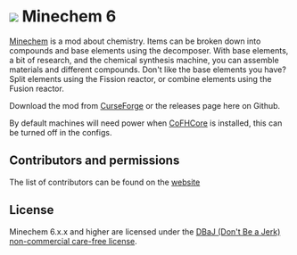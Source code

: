 ![](http://jakimfett.com/minechem_alchemy_banner.jpg)
Minechem 6
=========

[Minechem](http://www.minechemmod.com/) is a mod about chemistry. Items can be broken down into compounds and base elements using the decomposer. With base elements, a bit of research, and the chemical synthesis machine, you can assemble materials and different compounds. Don't like the base elements you have? Split elements using the Fission reactor, or combine elements using the Fusion reactor.

Download the mod from [CurseForge](http://minecraft.curseforge.com/mc-mods/73373-minechem-5/files) or the releases page here on Github.

By default machines will need power when [CoFHCore](http://www.curse.com/mc-mods/minecraft/cofhcore) is installed, this can be turned off in the configs.

## Contributors and permissions
The list of contributors can be found on the [website](http://www.minechemmod.com/index.php/docs/11-contributors)

## License
Minechem 6.x.x and higher are licensed under the [DBaJ (Don't Be a Jerk) non-commercial care-free license](https://github.com/jakimfett/DBaJ).
